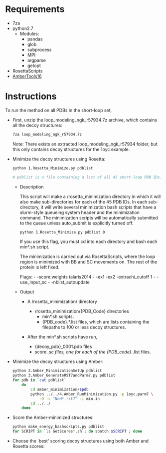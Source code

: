 Requirements
============
- 7za
- python2.7
    - Modules:
        - pandas
        - glob
        - subprocess
        - MPI
        - argparse
        - getopt
- RosettaScripts
- [AmberTools16](http://ambermd.org/AmberTools16-get.html)

Instructions
============

To run the method on all PDBs in the short-loop set,

- First, unzip the loop_modeling_ngk_r57934.7z archive, which contains all the decoy structures:

    ```bash
    7za loop_modeling_ngk_r57934.7z
    ```

    Note: There exists an extracted loop_modeling_ngk_r57934 folder, but this only contains decoy structures for
    the 1oyc example.

- Minimize the decoy structures using Rosetta:

    ```bash
    python 1.Rosetta_Minimize.py pdblist

    # pdblist is a file containing a list of all 45 short-loop PDB IDs.
    ```
    
    - Description
        
        This script will make a /rosetta_minimization directory in which it will also make
        sub-directories for each of the 45 PDB IDs. In each sub-directory, it will write several
        minimization bash scripts that have a slurm-style queueing system header and the
        minimization command. The minimization scripts will be automatically submitted to the queue
        unless auto_submit is explicitly turned off:

        ```bash
        python 1.Rosetta_Minimize.py pdblist 0
        ```
        If you use this flag, you must cd into each directory and bash each min*.sh script.

        The minimization is carried out via RosettaScripts, where the loop region is minimized
        with BB and SC movements on. The rest of the protein is left fixed.

        Flags: 
            - -score:weights talaris2014 
            - -ex1 -ex2 -extrachi_cutoff 1 
            - -use_input_sc 
            - -nblist_autoupdate
    - Output

        - A /rosetta_minimization/ directory
            - /rosetta_minimization/{PDB_Code} directories
                - min*.sh scripts.
                - {PDB_code}.*.list files, which are lists containing the filepaths to 100 or less
                decoy structures.

        - After the min*.sh scripts have run, 
            - {decoy_pdb}_0001.pdb files
            - score.*.sc files, one for each of the {PDB_code}.*.list files.

- Minimize the decoy structures using Amber:

    ```bash
    python 2.Amber_MinimizationSetUp pdblist
    python 3.Amber_GenerateRST7andParm7.py pdblist
    for pdb in `cat pdblist`
        do
            cd amber_minimization/$pdb
            python ../../4.Amber_RunMinimization.py -p 1oyc.parm7 \
                -O -c "NoH*.rst7" -i min.in
            cd ../../
        done
    ```

- Score the Amber-minimized structures:

    ```bash
    python make_energy_bashscripts.py pdblist
    for SCRIPT in `ls GetScores*.sh`; do sbatch $SCRIPT ; done
    ```

- Choose the 'best' scoring decoy structures using both Amber and Rosetta scores:
